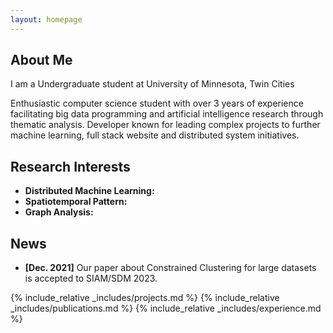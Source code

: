 ```yaml
---
layout: homepage
---
```


## About Me

I am a Undergraduate student at University of Minnesota, Twin Cities

Enthusiastic computer science student with over 3 years of experience facilitating big data programming and
artificial intelligence research through thematic analysis. Developer known for leading complex projects to
further machine learning, full stack website and distributed system initiatives.

## Research Interests

- **Distributed Machine Learning:** 
- **Spatiotemporal Pattern:** 
- **Graph Analysis:** 

## News

- **[Dec. 2021]** Our paper about Constrained Clustering for large datasets is accepted to SIAM/SDM 2023.

{% include_relative _includes/projects.md %}
{% include_relative _includes/publications.md %}
{% include_relative _includes/experience.md %}

<!-- {% include_relative _includes/services.md %} -->
